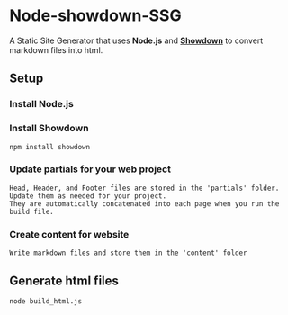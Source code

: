 # Node-showdown-SSG
A Static Site Generator that uses **Node.js** and **[Showdown](https://github.com/showdownjs/showdown)** to convert markdown files into html. 

## Setup 

### Install Node.js

### Install Showdown
	npm install showdown 

### Update partials for your web project
	Head, Header, and Footer files are stored in the 'partials' folder. 
	Update them as needed for your project. 
	They are automatically concatenated into each page when you run the build file. 

### Create content for website
	Write markdown files and store them in the 'content' folder

## Generate html files
	node build_html.js
